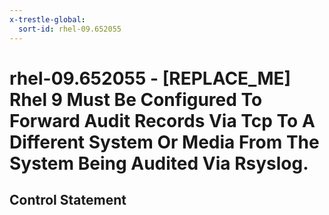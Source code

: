 ```yaml
---
x-trestle-global:
  sort-id: rhel-09.652055
---
```


# rhel-09.652055 - \[REPLACE_ME\] Rhel 9 Must Be Configured To Forward Audit Records Via Tcp To A Different System Or Media From The System Being Audited Via Rsyslog.

## Control Statement
